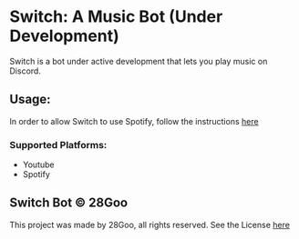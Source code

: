 # Switch: A Music Bot (Under Development)

Switch is a bot under active development that lets you play music on Discord.

## Usage:
In order to allow Switch to use Spotify, follow the instructions [here](https://github.com/play-dl/play-dl/discussions/64)

### Supported Platforms:

* Youtube
* Spotify

## Switch Bot © 28Goo
This project was made by 28Goo, all rights reserved. See the License [here](https://github.com/28Goo/Switch/blob/main/LICENSE)
